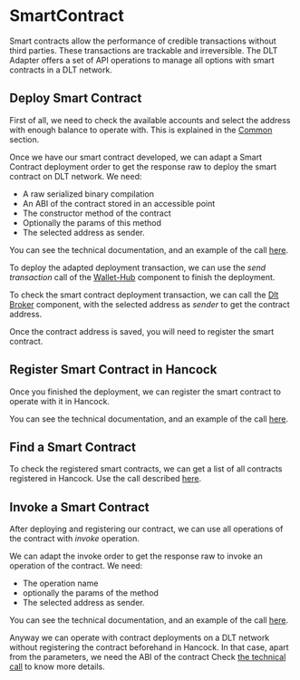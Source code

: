 # SmartContract

Smart contracts allow the performance of credible transactions without third parties. These transactions are trackable and irreversible. The DLT Adapter offers a set of API operations to manage all options with smart contracts in a DLT network.

## Deploy Smart Contract

First of all, we need to check the available accounts and select the address with enough balance to operate with. This is explained in the <a href="./Common/">Common</a> section.

Once we have our smart contract developed, we can adapt a Smart Contract deployment order to get the response raw to deploy the smart contract on DLT network. We need:
 - A raw serialized binary compilation
 - An ABI of the contract stored in an accessible point
 - The constructor method of the contract
 - Optionally the params of this method
 - The selected address as sender.

You can see the technical documentation, and an example of the call <a href="https://bbva.github.io/hancock-dlt-adapter/api.html#adapt-deploy-smartcontract">here</a>.

To deploy the adapted deployment transaction, we can use the <i>send transaction</i> call of the <a href="../wallet-hub/">Wallet-Hub</a> component to finish the deployment.

To check the smart contract deployment transaction, we can call the <a href="../dlt-broker/">Dlt Broker</a> component, with the selected address as <i>sender</i> to get the contract address.

Once the contract address is saved, you will need to register the smart contract.

## Register Smart Contract in Hancock

Once you finished the deployment, we can register the smart contract to operate with it in Hancock.

You can see the technical documentation, and an example of the call <a href="https://bbva.github.io/hancock-dlt-adapter/api.html#register-smartcontract">here</a>.    

## Find a Smart Contract

To check the registered smart contracts, we can get a list of all contracts registered in Hancock. Use the call described <a href="https://bbva.github.io/hancock-dlt-adapter/api.html#list-of-smartcontracts">here</a>.

## Invoke a Smart Contract

After deploying and registering our contract, we can use all operations of the contract with <i>invoke</i> operation.

We can adapt the invoke order to get the response raw to invoke an operation of the contract. We need:
 - The operation name
 - optionally the params of the method
 - The selected address as sender.

You can see the technical documentation, and an example of the call <a href="https://bbva.github.io/hancock-dlt-adapter/api.html#adapt-invocation-method-of-smartcontract">here</a>.

Anyway we can operate with contract deployments on a DLT network without registering the contract beforehand in Hancock. In that case, apart from the parameters, we need the ABI of the contract Check <a href="https://bbva.github.io/hancock-dlt-adapter/api.html#adapt-invocation-method-with-abit">the technical call</a> to know more details.